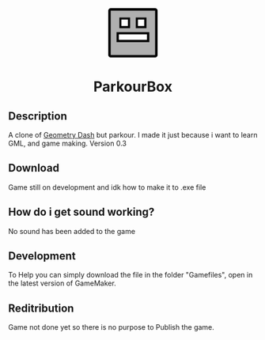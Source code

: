 <div align="center">
<img src="./logo.png" width="100" height="100" alt="The Geomery dash Gray block as the logo">

# ParkourBox
</div>

## Description
A clone of [Geometry Dash](https://geometrydash.io/) but parkour. I made it just because i want to learn GML, and game making. Version 0.3

## Download

Game still on development and idk how to make it to .exe file

## How do i get sound working?

No sound has been added to the game

## Development

To Help you can simply download the file in the folder "Gamefiles", open in the latest version of GameMaker.

## Reditribution

Game not done yet so there is no purpose to Publish the game.
